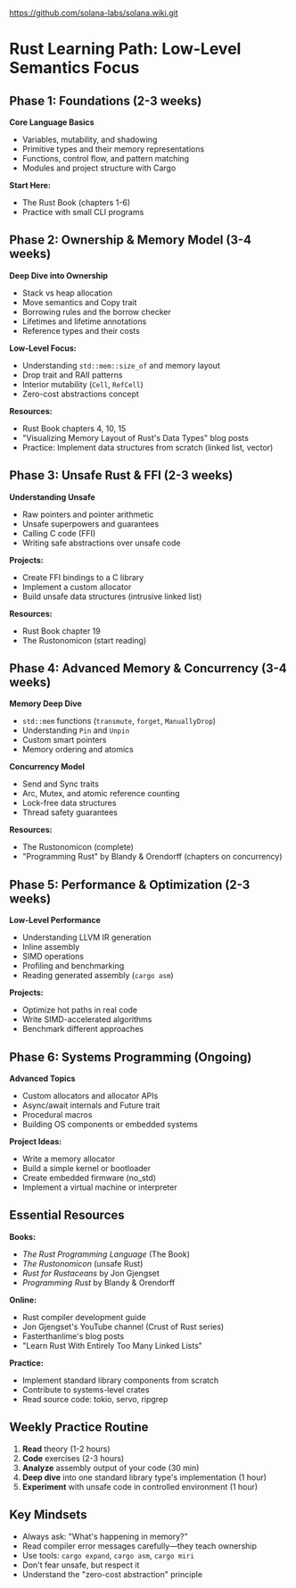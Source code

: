 https://github.com/solana-labs/solana.wiki.git




# Rust Learning Path: Low-Level Semantics Focus


## Phase 1: Foundations (2-3 weeks)

**Core Language Basics**
- Variables, mutability, and shadowing
- Primitive types and their memory representations
- Functions, control flow, and pattern matching
- Modules and project structure with Cargo

**Start Here:**
- The Rust Book (chapters 1-6)
- Practice with small CLI programs

## Phase 2: Ownership & Memory Model (3-4 weeks)

**Deep Dive into Ownership**
- Stack vs heap allocation
- Move semantics and Copy trait
- Borrowing rules and the borrow checker
- Lifetimes and lifetime annotations
- Reference types and their costs

**Low-Level Focus:**
- Understanding `std::mem::size_of` and memory layout
- Drop trait and RAII patterns
- Interior mutability (`Cell`, `RefCell`)
- Zero-cost abstractions concept

**Resources:**
- Rust Book chapters 4, 10, 15
- "Visualizing Memory Layout of Rust's Data Types" blog posts
- Practice: Implement data structures from scratch (linked list, vector)

## Phase 3: Unsafe Rust & FFI (2-3 weeks)

**Understanding Unsafe**
- Raw pointers and pointer arithmetic
- Unsafe superpowers and guarantees
- Calling C code (FFI)
- Writing safe abstractions over unsafe code

**Projects:**
- Create FFI bindings to a C library
- Implement a custom allocator
- Build unsafe data structures (intrusive linked list)

**Resources:**
- Rust Book chapter 19
- The Rustonomicon (start reading)

## Phase 4: Advanced Memory & Concurrency (3-4 weeks)

**Memory Deep Dive**
- `std::mem` functions (`transmute`, `forget`, `ManuallyDrop`)
- Understanding `Pin` and `Unpin`
- Custom smart pointers
- Memory ordering and atomics

**Concurrency Model**
- Send and Sync traits
- Arc, Mutex, and atomic reference counting
- Lock-free data structures
- Thread safety guarantees

**Resources:**
- The Rustonomicon (complete)
- "Programming Rust" by Blandy & Orendorff (chapters on concurrency)

## Phase 5: Performance & Optimization (2-3 weeks)

**Low-Level Performance**
- Understanding LLVM IR generation
- Inline assembly
- SIMD operations
- Profiling and benchmarking
- Reading generated assembly (`cargo asm`)

**Projects:**
- Optimize hot paths in real code
- Write SIMD-accelerated algorithms
- Benchmark different approaches

## Phase 6: Systems Programming (Ongoing)

**Advanced Topics**
- Custom allocators and allocator APIs
- Async/await internals and Future trait
- Procedural macros
- Building OS components or embedded systems

**Project Ideas:**
- Write a memory allocator
- Build a simple kernel or bootloader
- Create embedded firmware (no_std)
- Implement a virtual machine or interpreter

## Essential Resources

**Books:**
- *The Rust Programming Language* (The Book)
- *The Rustonomicon* (unsafe Rust)
- *Rust for Rustaceans* by Jon Gjengset
- *Programming Rust* by Blandy & Orendorff

**Online:**
- Rust compiler development guide
- Jon Gjengset's YouTube channel (Crust of Rust series)
- Fasterthanlime's blog posts
- "Learn Rust With Entirely Too Many Linked Lists"

**Practice:**
- Implement standard library components from scratch
- Contribute to systems-level crates
- Read source code: tokio, servo, ripgrep

## Weekly Practice Routine

1. **Read** theory (1-2 hours)
2. **Code** exercises (2-3 hours)
3. **Analyze** assembly output of your code (30 min)
4. **Deep dive** into one standard library type's implementation (1 hour)
5. **Experiment** with unsafe code in controlled environment (1 hour)

## Key Mindsets

- Always ask: "What's happening in memory?"
- Read compiler error messages carefully—they teach ownership
- Use tools: `cargo expand`, `cargo asm`, `cargo miri`
- Don't fear unsafe, but respect it
- Understand the "zero-cost abstraction" principle
